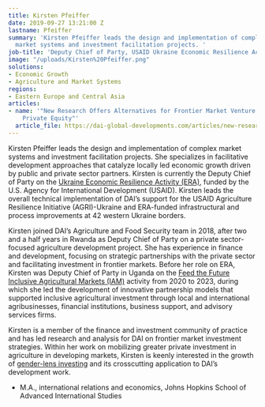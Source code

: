 ```yaml
---
title: Kirsten Pfeiffer
date: 2019-09-27 13:21:00 Z
lastname: Pfeiffer
summary: 'Kirsten Pfeiffer leads the design and implementation of complex agriculture
  market systems and investment facilitation projects. '
job-title: 'Deputy Chief of Party, USAID Ukraine Economic Resilience Activity '
image: "/uploads/Kirsten%20Pfeiffer.png"
solutions:
- Economic Growth
- Agriculture and Market Systems
regions:
- Eastern Europe and Central Asia
articles:
- name: '"New Research Offers Alternatives for Frontier Market Venture Capital and
    Private Equity"'
  article_file: https://dai-global-developments.com/articles/new-research-offers-alternatives-for-frontier-markets
---
```


Kirsten Pfeiffer leads the design and implementation of complex market systems and investment facilitation projects. She specializes in facilitative development approaches that catalyze locally led economic growth driven by public and private sector partners. Kirsten is currently the Deputy Chief of Party on the [Ukraine Economic Resilience Activity (ERA)](https://www.dai.com/our-work/projects/ukraine-economic-resilience-activity), funded by the U.S. Agency for International Development (USAID). Kirsten leads the overall technical implementation of DAI’s support for the USAID Agriculture Resilience Initiative (AGRI)-Ukraine and ERA-funded infrastructural and process improvements at 42 western Ukraine borders.

Kirsten joined DAI’s Agriculture and Food Security team in 2018, after two and a half years in Rwanda as Deputy Chief of Party on a private sector-focused agriculture development project. She has experience in finance and development, focusing on strategic partnerships with the private sector and facilitating investment in frontier markets. Before her role on ERA, Kirsten was Deputy Chief of Party in Uganda on the [Feed the Future Inclusive Agricultural Markets (IAM)](https://www.dai.com/our-work/projects/uganda-inclusive-agricultural-markets-iam) activity from 2020 to 2023, during which she led the development of innovative partnership models that supported inclusive agricultural investment through local and international agribusinesses, financial institutions, business support, and advisory services firms. 

Kirsten is a member of the finance and investment community of practice and has led research and analysis for DAI on frontier market investment strategies. Within her work on mobilizing greater private investment in agriculture in developing markets, Kirsten is keenly interested in the growth of [gender-lens investing](https://dai-global-developments.com/articles/invest-on-the-frontier-of-gender-lens-investing) and its crosscutting application to DAI’s development work.

* M.A., international relations and economics, Johns Hopkins School of Advanced International Studies 